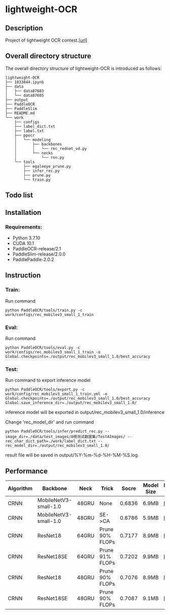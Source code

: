 # lightweight-OCR

## Description
Project of lightweight OCR contest.[[url]](https://aistudio.baidu.com/aistudio/competition/detail/75)

## Overall directory structure
The overall directory structure of lightweight-OCR is introduced as follows:

```
lightweight-OCR   
├── 1833844.ipynb
├── data
│   ├── data87683
│   └── data87685
├── output
├── PaddleOCR
├── PaddleSlim
├── README.md
└── work
    ├── configs
    ├── label_dict.txt
    ├── label.txt
    ├── ppocr
    │   └── modeling
    │       ├── backbones
    │       │   └── rec_rednet_vd.py
    │       └── necks
    │           └── rnn.py
    └── tools
        ├── egaleeye_prune.py
        ├── infer_rec.py
        ├── prune.py
        └── train.py
```

## Todo list    

## Installation   

### Requirements:
- Python 3.7.10
- CUDA 10.1 
- PaddleOCR-release/2.1
- PaddleSlim-release/2.0.0
- PaddlePaddle-2.0.2

## Instruction

### Train:
Run command
```
python PaddleOCR/tools/train.py -c work/configs/rec_mobilev3_small_1_train
```
### Eval:
Run command
```
python PaddleOCR/tools/eval.py -c work/configs/rec_mobilev3_small_1_train -o Global.checkpoints=./output/rec_mobilev3_small_1.0/best_accuracy
```
### Test:
Run command to export inference model
```
python PaddleOCR/tools/export.py -c work/config/rec_mobilev3_small_1_train.yml -o Global.checkpoints=./output/rec_mobilev3_small_1.0/best_accuracy Global.save_inference_dir=./output/rec_mobilev3_small_1.0/
```
inference model will be exported in output/rec_mobilev3_small_1.0/inference

Change 'rec_model_dir' and run command
```
python PaddleOCR/tools/infer/predict_rec.py --image_dir=./data/test_images/A榜测试数据集/TestAImages/ --rec_char_dict_path=./work/label_dict.txt --rec_model_dir=./output/rec_mobilev3_small_1.0/
```
result file will be saved in output/%Y-%m-%d-%H-%M-%S.log.

## Performance
|Algorithm|Backbone|Neck|Trick|Socre|Model Size|Model Link|
|---|---|---|---|---|---|---|
|CRNN|MobileNetV3-small-1.0|48GRU|None|0.6836|6.9MB|[link](https://github.com/YukSing12/lightweight-OCR/tree/main/output/mobilev3_small_1.0)|
|CRNN|MobileNetV3-small-1.0|48GRU|SE->CA|0.6786|5.9MB|[link](https://github.com/YukSing12/lightweight-OCR/tree/main/output/mobilev3_ca_small_1.0)|
|CRNN|ResNet18|64GRU|Prune 90% FLOPs|0.7177|8.9MB|[link](https://github.com/YukSing12/lightweight-OCR/tree/main/output/resnet18_64_prune_0.9)|
|CRNN|ResNet18SE|64GRU|Prune 91% FLOPs|0.7202|9.9MB|[link](https://github.com/YukSing12/lightweight-OCR/tree/main/output/resnet18se_64_prune_0.91)|
|CRNN|ResNet18|48GRU|Prune 90% FLOPs|0.7076|8.9MB|[link](https://github.com/YukSing12/lightweight-OCR/tree/main/output/resnet18_48_prune_0.9)|
|CRNN|ResNet18SE|48GRU|Prune 90% FLOPs|0.7087|9.1MB|[link](https://github.com/YukSing12/lightweight-OCR/tree/main/output/resnet18se_48_prune_0.9)|

